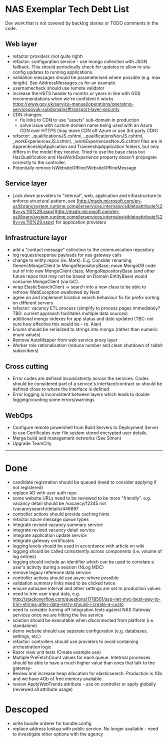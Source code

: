 # NAS Exemplar Tech Debt List #

Dev work that is not covered by backlog stories or TODO comments in the code. 

## Web layer ##

- refactor providers (not quite right)
- refactor: configuration service - use mongo collection with JSON fallback. This should periodically check for updates to allow in-situ config updates to running applications.
- validation messages should be parameterised where possible (e.g. max length). See AddressMessages.cs for an example.
- usernamecheck should use remote validator 
- increase the HSTS header to months or years in line with GDS recommendations when we're confident it works https://www.gov.uk/service-manual/operations/operating-servicegovuk-subdomains#transport-layer-security
- CDN changes:
    - fix links to CDN to use "assets" sub-domain in production
    - solve issue with custom domain name being used with an Azure CDN over HTTPS (may move CDN off Azure or use 3rd party CDN)
- refactor: _qualificationsJS.cshtml, _qualificationsNonJS.cshtml, _workExperiencesJS.cshtml, _workExperiencesNonJS.cshtml files are in ApprenticeshipApplication and TraineeshipApplication folders, but only differs in the model they receive. Tried to use the base class but HasQualification and HasWorkExperience property doesn't propagate correctly to the controller.
- Potentially remove IsWebsiteOffline/WebsiteOfflineMessage

## Service layer ##

- Lock down providers to "internal", web, application and infrastructure to enforce structural pattern, see [http://msdn.microsoft.com/en-us/library/system.runtime.compilerservices.internalsvisibletoattribute%28v=vs.110%29.aspx](http://msdn.microsoft.com/en-us/library/system.runtime.compilerservices.internalsvisibletoattribute%28v=vs.110%29.aspx) for application providers

## Infrastructure layer ##

- add a "contact message" collection to the communication repository
- log request/response payloads for nas gateway calls
- change to entity repos (re. Mark). E.g. Consider renaming GenericMongoClient to MongoRepositoryBase; move MongoDB code out of into new MongoClient class; MongoRepositoryBase (and other future repos that may not be based on Domain EntityBase) would consume MongoClient (via IoC).
- wrap ElasticSearchClient -> search into a new class to be able to rethrow WebException swallowed by Nest
- agree on and implement location search behaviour fix for prefix sorting on different servers
- refactor: vacancy ETL process (simplify to process pages immediately? TBD. current approach facilitates multiple data sources)
- additional mongo indexes for app status and date updated (TBC: not sure how effective this would be - re. Alan)
- Enums should be serialized to strings into mongo (rather than numeric enum values)
- Remove AutoMapper from web service proxy layer
- Worker role rationalisation (reduce number and clean shutdown of rabbit subscribers)

## Cross cutting ##

- Error codes are defined inconsistently across the services. Codes should be considered part of a service's interface/contract so should be defined close to where the interface is defined
- Error logging is inconsistent between layers which leads to double logging/counting some errors/warnings

## WebOps

- Configure remote powershell from Build Servers to Deployment Server to use Certificates over file system stored encrypted user details.   
- Merge build and management networks (See Simon)
- Upgrade TeamCity


----------

# Done #

- candidate registration should be queued (need to consider applying if not registered)
- replace AD with user auth repo
- some website URLs need to be reviewed to be more "friendly". e.g. vacancy detail should be /vacancy/12345 not /vacancysearch/details/446897
- controller actions should provide caching hints
- refactor azure message queue types
- integrate revised vacancy summary service
- integrate revised vacancy detail service
- integrate application update service
- integrate gateway certificates
- logging levels should be used in accordance with article on wiki
- logging should be called consistently across components (i.e. volume of log entries)
- logging should include an identifier which can be used to correlate a user's activity during a session (NLog MDC)
- remove legacy reference data service
- controller actions should use async where possible
- validation summary links need to be clicked twice
- ensure autosave interval and other settings are set to production values
- need to trim user input data, e.g. http://stackoverflow.com/questions/1718501/asp-net-mvc-best-way-to-trim-strings-after-data-entry-should-i-create-a-custo
- need to consider turning off integration tests against NAS Gateway services once we are hitting the live service
- solution should be executable when disconnected from platform (i.e. standalone)
- demo website should use separate configuration (e.g. databases, settings, etc.)
- refactor: controllers should use providers to avoid containing orchestration logic
- Razor view unit tests (Create example use)
- Multiple PreFetchCount values for each queue. Intetrnal processes should be able to have a much higher value than ones that talk to the gateway- 
- Review and increase heap allocation for elasticsearch. Production is 1Gb and we have 4Gb of free memory available.
- review ApplyWebTrends attribute - use on controller or apply globally (reviewed all attribute usage)

# Descoped #

- write bundle orderer for bundle.config
- replace address lookup with public service. No longer available - need to investigate other options with the agency
